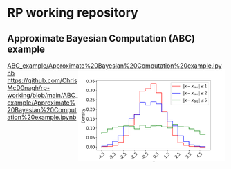 # RP working repository

## Approximate Bayesian Computation (ABC) example
[ABC_example/Approximate%20Bayesian%20Computation%20example.ipynb](galton.ipynb)
<img  src="ABC_example/ABC_ex.png"  width="340" align="right" />
https://github.com/ChrisMcD0nagh/rp-working/blob/main/ABC_example/Approximate%20Bayesian%20Computation%20example.ipynb
